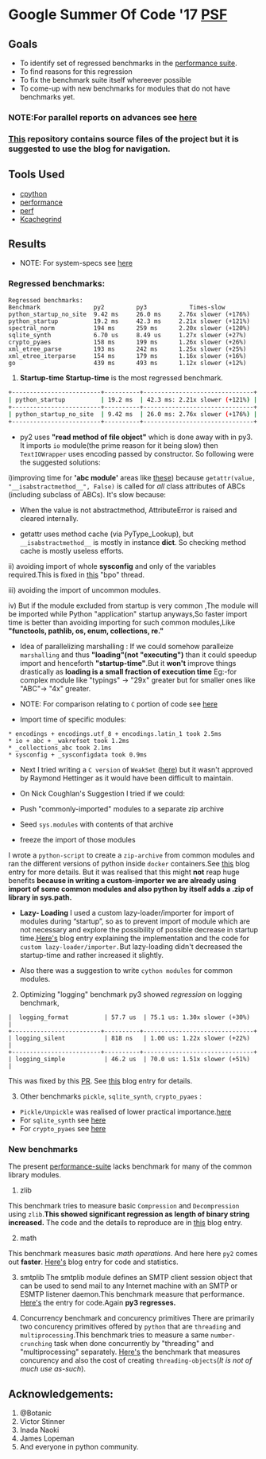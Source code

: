 # Google Summer Of Code '17 [PSF](https://www.python.org/psf/)

## Goals
- To identify set of regressed benchmarks in the [performance suite](https://github.com/python/performance).
- To find reasons for this regression
- To fix the benchmark suite itself whereever possible
- To come-up with new benchmarks for modules that do not have benchmarks yet.


### **NOTE:For parallel reports on advances see [here](bhavishyagopesh.github.io)**
### [This](https://github.com/bhavishyagopesh/gsoc_2017) repository contains source files of the project but it is suggested to use the blog for navigation.

## Tools Used
- [cpython](https://github.com/python/cpython/)
- [performance](https://github.com/python/performance)
- [perf](https://perf.readthedocs.io/en/latest/)
- [Kcachegrind](http://kcachegrind.sourceforge.net/html/Home.html)

## Results

- NOTE: For system-specs see [here](https://bhavishyagopesh.github.io/Second-Post/)

### Regressed benchmarks:

```text
Regressed benchmarks:
Benchmark 	            py2 	    py3 	       Times-slow
python_startup_no_site 	9.42 ms 	26.0 ms 	2.76x slower (+176%)
python_startup 	        19.2 ms 	42.3 ms 	2.21x slower (+121%)
spectral_norm 	        194 ms 	    259 ms 	    2.20x slower (+120%)
sqlite_synth 	        6.70 us 	8.49 us 	1.27x slower (+27%)
crypto_pyaes 	        158 ms 	    199 ms 	    1.26x slower (+26%)
xml_etree_parse 	    193 ms 	    242 ms 	    1.25x slower (+25%)
xml_etree_iterparse 	154 ms 	    179 ms 	    1.16x slower (+16%)
go 	                    439 ms 	    493 ms 	    1.12x slower (+12%)
```

1. **Startup-time**
**Startup-time** is the most regressed benchmark.

```bash
+-------------------------+----------+-------------------------------+
| python_startup          | 19.2 ms  | 42.3 ms: 2.21x slower (+121%) |
+-------------------------+----------+-------------------------------+
| python_startup_no_site  | 9.42 ms  | 26.0 ms: 2.76x slower (+176%) |
+-------------------------+----------+-------------------------------+
```

- py2 uses **"read method of file object"** which is done away with in py3. It imports `io` module(the prime reason for it being slow) then `TextIOWrapper` uses encoding passed by constructor. So following were the suggested  solutions:

i)improving time for **'abc module'** areas like [these](https://github.com/python/cpython/blob/5ff7132313eb651107b179d20218dfe5d4e47f13/Lib/abc.py#L134-L143)) because `getattr(value, "__isabstractmethod__", False)` is called for *all*
class attributes of ABCs (including subclass of ABCs).
It's slow because:

* When the value is not abstractmethod, AttributeError is raised and
cleared internally.

* getattr uses method cache (via PyType_Lookup), but
`__isabstractmethod__` is mostly in
  instance __dict__.  So checking method cache is mostly useless efforts.


ii) avoiding import of whole **sysconfig** and only of the variables required.This is fixed in [this](http://bugs.python.org/issue29585) "bpo" thread.

iii) avoiding the import of uncommon modules.

iv) But if the module excluded from startup is very common ,The module will be imported while Python "application" startup anyways,So faster import time is better than avoiding importing for such common modules,Like **"functools, pathlib, os, enum, collections, re."**

- Idea of parallelizing marshalling :
If we could somehow paralleize `marshalling` and thus **"loading"(not "executing")** than it could speedup import and henceforth **"startup-time"**.But it **won't** improve things drastically as **loading is a small fraction of execution time**
Eg:-for complex module like "typings" -> "29x" greater but for smaller ones like "ABC"-> "4x" greater.

- NOTE: For comparison relating to `C` portion of code see [here](https://bhavishyagopesh.github.io/Fourteenth-Post/)
- Import time of specific modules:
```Text
* encodings + encodings.utf_8 + encodings.latin_1 took 2.5ms
* io + abc + _wakrefset took 1.2ms
* _collections_abc took 2.1ms
* sysconfig + _sysconfigdata took 0.9ms

```

- Next I tried writing a `C version` of `WeakSet` ([here](https://github.com/bhavishyagopesh/gsoc_2017/blob/master/python_startup_time/weakrefsetmodule.c)) but it wasn't approved by Raymond Hettinger as it would have been difficult to maintain.

- On Nick Coughlan's Suggestion I tried if we could:

 - Push "commonly-imported" modules to a separate zip archive
 - Seed `sys.modules` with contents of that archive
 - freeze the import of those modules

I wrote a `python-script` to create a `zip-archive` from common modules and ran the different versions of python inside `docker` containers.See [this](https://bhavishyagopesh.github.io/Seventeenth-Post/) blog entry for more details. But it was realised that this might **not** reap huge benefits **because in writing a custom-importer we are already using import of some common modules and also python by itself adds a .zip of library in sys.path.**

- **Lazy- Loading**
I used a custom lazy-loader/importer for import of modules during “startup”, so as to prevent import of module which are not necessary and explore the possibility of possible decrease in startup time.[Here's](https://bhavishyagopesh.github.io/Seventh-Post/) blog entry explaining the implementation and the code for `custom lazy-loader/importer.`But lazy-loading didn't decreased the startup-time and rather increased it slightly.

- Also there was a suggestion to write `cython modules` for common modules.

2. Optimizing "logging" benchmark
py3 showed *regression* on logging benchmark,

```text
|  logging_format          | 57.7 us  | 75.1 us: 1.30x slower (+30%)  |
+-------------------------+----------+-------------------------------+
| logging_silent           | 818 ns   | 1.00 us: 1.22x slower (+22%)  |
+-------------------------+----------+-------------------------------+
| logging_simple           | 46.2 us  | 70.0 us: 1.51x slower (+51%)  |
```

This was fixed by this [PR](https://github.com/python/performance/pull/27). See [this](https://bhavishyagopesh.github.io/Tenth-Post/) blog entry for details.


3. Other benchmarks `pickle`, `sqlite_synth`, `crypto_pyaes` :

- `Pickle/Unpickle` was realised of lower practical importance.[here](https://bhavishyagopesh.github.io/Eleventh-Post/)
- For `sqlite_synth` see [here](https://bhavishyagopesh.github.io/Twelfth-Post/)
- For `crypto_pyaes` see [here](https://bhavishyagopesh.github.io/Thirteenth-Post/)


### New benchmarks

The present [performance-suite](https://github.com/python/performance) lacks benchmark for many of the common library modules.

1. zlib

This benchmark tries to measure basic `Compression` and `Decompression` using `zlib`.**This showed significant regression as length of binary string increased.** The code and the details to reproduce are in [this](https://bhavishyagopesh.github.io/Eighteenth-Post/) blog entry.

2. math

This benchmark measures basic *math operations*. And here here `py2` comes out **faster**. [Here's](https://bhavishyagopesh.github.io/Nineteenth-Post/) blog entry for code and statistics.

3. smtplib
The smtplib module defines an SMTP client session object that can be used to send mail to any Internet machine with an SMTP or ESMTP listener daemon.This benchmark measure that performance. [Here's](https://bhavishyagopesh.github.io/Nineteenth-Post/) the entry for code.Again **py3 regresses.**

4. Concurrency benchmark and concurency primitives
There are primarily two concurency primitives offered by `python` that are `threading` and `multiprocessing`.This benchmark tries to measure a same `number-crunching` task when done concurrently by "threading" and "multiprocessing" separately. [Here's](https://bhavishyagopesh.github.io/Twentieth-Post/) the  benchmark that measures concurency and also the cost of creating `threading-objects`(*It is not of much use as-such*).

## Acknowledgements:
1. @Botanic
2. Victor Stinner
3. Inada Naoki
4. James Lopeman
5. And everyone in python community.

